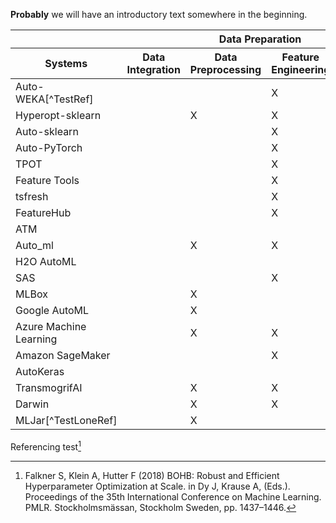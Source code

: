 **Probably** we will have an introductory text somewhere in the beginning.

<div class="overflow-auto"><table class="f6 w-100 mw8 center" cellspacing="0">
  <thead>
    <tr>
      <th class="fw6 bt b--black tl bg-white">&nbsp;</th>
      <th class="fw6 bt b--black tl bg-white">&nbsp;</th>
      <th class="fw6 bt b--black tl bg-white tc" colspan="2">Data Preparation</th>
      <th class="fw6 bt b--black tl bg-white tc" colspan="4">Modeling</th>
      <th class="fw6 bt b--black tl bg-white">&nbsp;</th>
    </tr>
    <tr>
      <th class="fw6 bb b--black tl bg-white tl">Systems</th>
      <th class="fw6 bb b--black tl bg-white tc">Data Integration</th>
      <th class="fw6 bb b--black tl bg-white tc">Data Preprocessing</th>
      <th class="fw6 bb b--black tl bg-white tc">Feature Engineering</th>
      <th class="fw6 bb b--black tl bg-white tc">Algorithm Selection</th>
      <th class="fw6 bb b--black tl bg-white tc">HPO</th>
      <th class="fw6 bb b--black tl bg-white tc">Training</th>
      <th class="fw6 bb b--black tl bg-white tc">Diagnosis</th>
      <th class="fw6 bb b--black tl bg-white tc">Deployment</th>
    </tr>
  </thead>
  <tbody class="lh-copy">
    <tr>
      <td class="tl">Auto-WEKA[^TestRef]</td> <!-- Systems -->
      <td class="tc">&nbsp;</td> <!-- Data Integration -->
      <td class="tc">&nbsp;</td> <!-- Data Preprocessing -->
      <td class="tc">X</td> <!-- Feature Engineering -->
      <td class="tc">X</td> <!-- Algorithm Selection -->
      <td class="tc">X</td> <!-- HPO -->
      <td class="tc">X</td> <!-- Training -->
      <td class="tc">X</td> <!-- Diagnosis -->
      <td class="tc">&nbsp;</td> <!-- Deployment -->
    </tr>
    <tr>
      <td class="tl">Hyperopt-sklearn</td> <!-- Systems -->
      <td class="tc">&nbsp;</td> <!-- Data Integration -->
      <td class="tc">X</td> <!-- Data Preprocessing -->
      <td class="tc">X</td> <!-- Feature Engineering -->
      <td class="tc">X</td> <!-- Algorithm Selection -->
      <td class="tc">X</td> <!-- HPO -->
      <td class="tc">X</td> <!-- Training -->
      <td class="tc">&nbsp;</td> <!-- Diagnosis -->
      <td class="tc">&nbsp;</td> <!-- Deployment -->
    </tr>
    <tr>
      <td class="tl">Auto-sklearn</td> <!-- Systems -->
      <td class="tc">&nbsp;</td> <!-- Data Integration -->
      <td class="tc">&nbsp;</td> <!-- Data Preprocessing -->
      <td class="tc">X</td> <!-- Feature Engineering -->
      <td class="tc">X</td> <!-- Algorithm Selection -->
      <td class="tc">X</td> <!-- HPO -->
      <td class="tc">X</td> <!-- Training -->
      <td class="tc">&nbsp;</td> <!-- Diagnosis -->
      <td class="tc">&nbsp;</td> <!-- Deployment -->
    </tr>
    <tr>
      <td class="tl">Auto-PyTorch</td> <!-- Systems -->
      <td class="tc">&nbsp;</td> <!-- Data Integration -->
      <td class="tc">&nbsp;</td> <!-- Data Preprocessing -->
      <td class="tc">X</td> <!-- Feature Engineering -->
      <td class="tc">X</td> <!-- Algorithm Selection -->
      <td class="tc">X</td> <!-- HPO -->
      <td class="tc">X</td> <!-- Training -->
      <td class="tc">&nbsp;</td> <!-- Diagnosis -->
      <td class="tc">&nbsp;</td> <!-- Deployment -->
    </tr>
    <tr>
      <td class="tl">TPOT</td> <!-- Systems -->
      <td class="tc">&nbsp;</td> <!-- Data Integration -->
      <td class="tc">&nbsp;</td> <!-- Data Preprocessing -->
      <td class="tc">X</td> <!-- Feature Engineering -->
      <td class="tc">X</td> <!-- Algorithm Selection -->
      <td class="tc">X</td> <!-- HPO -->
      <td class="tc">X</td> <!-- Training -->
      <td class="tc">&nbsp;</td> <!-- Diagnosis -->
      <td class="tc">&nbsp;</td> <!-- Deployment -->
    </tr>
    <tr>
      <td class="tl">Feature Tools</td> <!-- Systems -->
      <td class="tc">&nbsp;</td> <!-- Data Integration -->
      <td class="tc">&nbsp;</td> <!-- Data Preprocessing -->
      <td class="tc">X</td> <!-- Feature Engineering -->
      <td class="tc">&nbsp;</td> <!-- Algorithm Selection -->
      <td class="tc">&nbsp;</td> <!-- HPO -->
      <td class="tc">&nbsp;</td> <!-- Training -->
      <td class="tc">&nbsp;</td> <!-- Diagnosis -->
      <td class="tc">&nbsp;</td> <!-- Deployment -->
    </tr>
    <tr>
      <td class="tl">tsfresh</td> <!-- Systems -->
      <td class="tc">&nbsp;</td> <!-- Data Integration -->
      <td class="tc">&nbsp;</td> <!-- Data Preprocessing -->
      <td class="tc">X</td> <!-- Feature Engineering -->
      <td class="tc">&nbsp;</td> <!-- Algorithm Selection -->
      <td class="tc">&nbsp;</td> <!-- HPO -->
      <td class="tc">&nbsp;</td> <!-- Training -->
      <td class="tc">&nbsp;</td> <!-- Diagnosis -->
      <td class="tc">&nbsp;</td> <!-- Deployment -->
    </tr>
    <tr>
      <td class="tl">FeatureHub</td> <!-- Systems -->
      <td class="tc">&nbsp;</td> <!-- Data Integration -->
      <td class="tc">&nbsp;</td> <!-- Data Preprocessing -->
      <td class="tc">X</td> <!-- Feature Engineering -->
      <td class="tc">&nbsp;</td> <!-- Algorithm Selection -->
      <td class="tc">&nbsp;</td> <!-- HPO -->
      <td class="tc">&nbsp;</td> <!-- Training -->
      <td class="tc">&nbsp;</td> <!-- Diagnosis -->
      <td class="tc">&nbsp;</td> <!-- Deployment -->
    </tr>
    <tr>
      <td class="tl">ATM</td> <!-- Systems -->
      <td class="tc">&nbsp;</td> <!-- Data Integration -->
      <td class="tc">&nbsp;</td> <!-- Data Preprocessing -->
      <td class="tc">&nbsp;</td> <!-- Feature Engineering -->
      <td class="tc">X</td> <!-- Algorithm Selection -->
      <td class="tc">X</td> <!-- HPO -->
      <td class="tc">X</td> <!-- Training -->
      <td class="tc">X</td> <!-- Diagnosis -->
      <td class="tc">&nbsp;</td> <!-- Deployment -->
    </tr>
    <tr>
      <td class="tl">Auto_ml</td> <!-- Systems -->
      <td class="tc">&nbsp;</td> <!-- Data Integration -->
      <td class="tc">X</td> <!-- Data Preprocessing -->
      <td class="tc">X</td> <!-- Feature Engineering -->
      <td class="tc">X</td> <!-- Algorithm Selection -->
      <td class="tc">X</td> <!-- HPO -->
      <td class="tc">X</td> <!-- Training -->
      <td class="tc">&nbsp;</td> <!-- Diagnosis -->
      <td class="tc">&nbsp;</td> <!-- Deployment -->
    </tr>
    <tr>
      <td class="tl">H2O AutoML</td> <!-- Systems -->
      <td class="tc">&nbsp;</td> <!-- Data Integration -->
      <td class="tc">&nbsp;</td> <!-- Data Preprocessing -->
      <td class="tc">&nbsp;</td> <!-- Feature Engineering -->
      <td class="tc">X</td> <!-- Algorithm Selection -->
      <td class="tc">X</td> <!-- HPO -->
      <td class="tc">X</td> <!-- Training -->
      <td class="tc">&nbsp;</td> <!-- Diagnosis -->
      <td class="tc">&nbsp;</td> <!-- Deployment -->
    </tr>
    <tr>
      <td class="tl">SAS</td> <!-- Systems -->
      <td class="tc">&nbsp;</td> <!-- Data Integration -->
      <td class="tc">&nbsp;</td> <!-- Data Preprocessing -->
      <td class="tc">X</td> <!-- Feature Engineering -->
      <td class="tc">&nbsp;</td> <!-- Algorithm Selection -->
      <td class="tc">X</td> <!-- HPO -->
      <td class="tc">X</td> <!-- Training -->
      <td class="tc">&nbsp;</td> <!-- Diagnosis -->
      <td class="tc">X</td> <!-- Deployment -->
    </tr>
    </tr>
    <tr>
      <td class="tl">MLBox</td> <!-- Systems -->
      <td class="tc">&nbsp;</td> <!-- Data Integration -->
      <td class="tc">X</td> <!-- Data Preprocessing -->
      <td class="tc">&nbsp;</td> <!-- Feature Engineering -->
      <td class="tc">X</td> <!-- Algorithm Selection -->
      <td class="tc">X</td> <!-- HPO -->
      <td class="tc">X</td> <!-- Training -->
      <td class="tc">&nbsp;</td> <!-- Diagnosis -->
      <td class="tc">&nbsp;</td> <!-- Deployment -->
    </tr>
    </tr>
    <tr>
      <td class="tl">Google AutoML</td> <!-- Systems -->
      <td class="tc">&nbsp;</td> <!-- Data Integration -->
      <td class="tc">X</td> <!-- Data Preprocessing -->
      <td class="tc">&nbsp;</td> <!-- Feature Engineering -->
      <td class="tc">X</td> <!-- Algorithm Selection -->
      <td class="tc">X</td> <!-- HPO -->
      <td class="tc">X</td> <!-- Training -->
      <td class="tc">X</td> <!-- Diagnosis -->
      <td class="tc">X</td> <!-- Deployment -->
    </tr>
    </tr>
    <tr>
      <td class="tl">Azure Machine Learning</td> <!-- Systems -->
      <td class="tc">&nbsp;</td> <!-- Data Integration -->
      <td class="tc">X</td> <!-- Data Preprocessing -->
      <td class="tc">X</td> <!-- Feature Engineering -->
      <td class="tc">X</td> <!-- Algorithm Selection -->
      <td class="tc">X</td> <!-- HPO -->
      <td class="tc">X</td> <!-- Training -->
      <td class="tc">X</td> <!-- Diagnosis -->
      <td class="tc">X</td> <!-- Deployment -->
    </tr>
    </tr>
    <tr>
      <td class="tl">Amazon SageMaker</td> <!-- Systems -->
      <td class="tc">&nbsp;</td> <!-- Data Integration -->
      <td class="tc">&nbsp;</td> <!-- Data Preprocessing -->
      <td class="tc">X</td> <!-- Feature Engineering -->
      <td class="tc">X</td> <!-- Algorithm Selection -->
      <td class="tc">X</td> <!-- HPO -->
      <td class="tc">X</td> <!-- Training -->
      <td class="tc">&nbsp;</td> <!-- Diagnosis -->
      <td class="tc">X</td> <!-- Deployment -->
    </tr>
    </tr>
    <tr>
      <td class="tl">AutoKeras</td> <!-- Systems -->
      <td class="tc">&nbsp;</td> <!-- Data Integration -->
      <td class="tc">&nbsp;</td> <!-- Data Preprocessing -->
      <td class="tc">&nbsp;</td> <!-- Feature Engineering -->
      <td class="tc">&nbsp;</td> <!-- Algorithm Selection -->
      <td class="tc">X</td> <!-- HPO -->
      <td class="tc">X</td> <!-- Training -->
      <td class="tc">&nbsp;</td> <!-- Diagnosis -->
      <td class="tc">&nbsp;</td> <!-- Deployment -->
    </tr>
    </tr>
    <tr>
      <td class="tl">TransmogrifAI</td> <!-- Systems -->
      <td class="tc">&nbsp;</td> <!-- Data Integration -->
      <td class="tc">X</td> <!-- Data Preprocessing -->
      <td class="tc">X</td> <!-- Feature Engineering -->
      <td class="tc">X</td> <!-- Algorithm Selection -->
      <td class="tc">X</td> <!-- HPO -->
      <td class="tc">X</td> <!-- Training -->
      <td class="tc">&nbsp;</td> <!-- Diagnosis -->
      <td class="tc">&nbsp;</td> <!-- Deployment -->
    </tr>
    </tr>
    <tr>
      <td class="tl">Darwin</td> <!-- Systems -->
      <td class="tc">&nbsp;</td> <!-- Data Integration -->
      <td class="tc">X</td> <!-- Data Preprocessing -->
      <td class="tc">X</td> <!-- Feature Engineering -->
      <td class="tc">X</td> <!-- Algorithm Selection -->
      <td class="tc">X</td> <!-- HPO -->
      <td class="tc">X</td> <!-- Training -->
      <td class="tc">X</td> <!-- Diagnosis -->
      <td class="tc">X</td> <!-- Deployment -->
    </tr>
    <tr>
      <td class="bb b--black tl">MLJar[^TestLoneRef]</td>
      <td class="bb b--black tc">&nbsp;</td> <!-- Data Integration -->
      <td class="bb b--black tc">X</td> <!-- Data Preprocessing -->
      <td class="bb b--black tc">&nbsp;</td> <!-- Feature Engineering -->
      <td class="bb b--black tc">X</td> <!-- Algorithm Selection -->
      <td class="bb b--black tc">X</td> <!-- HPO -->
      <td class="bb b--black tc">X</td> <!-- Training -->
      <td class="bb b--black tc">X</td> <!-- Diagnosis -->
      <td class="bb b--black tc">X</td> <!-- Deployment -->
    </tr>
  </tbody>
</table></div>

Referencing test[^TestRef]

[^TestRef]: Falkner S, Klein A, Hutter F (2018) BOHB: Robust and Efficient Hyperparameter Optimization at Scale. in Dy J, Krause A, (Eds.). Proceedings of the 35th International Conference on Machine Learning. PMLR. Stockholmsmässan, Stockholm Sweden, pp. 1437–1446.

[^TestLoneRef]: Falkner S, Klein A, Hutter F (2018) BOHB: Robust and Efficient Hyperparameter Optimization at Scale. in Dy J, Krause A, (Eds.). Proceedings of the 35th International Conference on Machine Learning. PMLR. Stockholmsmässan, Stockholm Sweden, pp. 1437–1446.

[^TestVeryLoneRef]: Falkner S, Klein A, Hutter F (2018) BOHB: Robust and Efficient Hyperparameter Optimization at Scale. in Dy J, Krause A, (Eds.). Proceedings of the 35th International Conference on Machine Learning. PMLR. Stockholmsmässan, Stockholm Sweden, pp. 1437–1446.